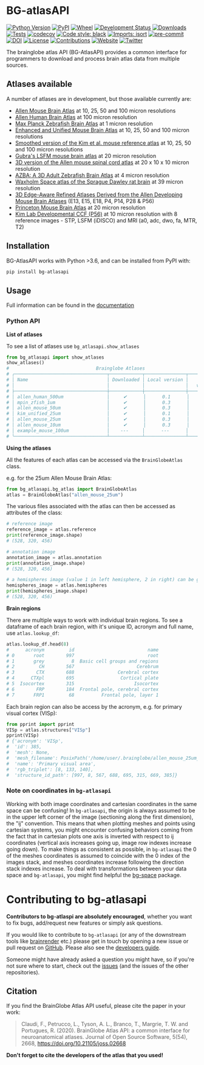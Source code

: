 # BG-atlasAPI

[![Python Version](https://img.shields.io/pypi/pyversions/bg-atlasapi.svg)](https://pypi.org/project/bg-atlasapi)
[![PyPI](https://img.shields.io/pypi/v/bg-atlasapi.svg)](https://pypi.org/project/bg-atlasapi/)
[![Wheel](https://img.shields.io/pypi/wheel/bg-atlasapi.svg)](https://pypi.org/project/bg-atlasapi)
[![Development Status](https://img.shields.io/pypi/status/brainatlas-api.svg)](https://github.com/SainsburyWellcomeCentre/brainatlas-api)
[![Downloads](https://pepy.tech/badge/bg-atlasapi)](https://pepy.tech/project/bg-atlasapi)
[![Tests](https://img.shields.io/github/workflow/status/brainglobe/bg-atlasapi/tests)](
    https://github.com/brainglobe/bg-atlasapi/actions)
[![codecov](https://codecov.io/gh/brainglobe/bg-atlasapi/branch/master/graph/badge.svg?token=WTFPFW0TE4)](https://codecov.io/gh/brainglobe/bg-atlasapi)
[![Code style: black](https://img.shields.io/badge/code%20style-black-000000.svg)](https://github.com/python/black)
[![Imports: isort](https://img.shields.io/badge/%20imports-isort-%231674b1?style=flat&labelColor=ef8336)](https://pycqa.github.io/isort/)
[![pre-commit](https://img.shields.io/badge/pre--commit-enabled-brightgreen?logo=pre-commit&logoColor=white)](https://github.com/pre-commit/pre-commit)
[![DOI](https://joss.theoj.org/papers/10.21105/joss.02668/status.svg)](https://doi.org/10.21105/joss.02668)
[![License](https://img.shields.io/badge/License-BSD%203--Clause-blue.svg)](https://opensource.org/licenses/BSD-3-Clause)
[![Contributions](https://img.shields.io/badge/Contributions-Welcome-brightgreen.svg)](https://docs.brainglobe.info/cellfinder/contributing)
[![Website](https://img.shields.io/website?up_message=online&url=https%3A%2F%2Fbrainglobe.info)](https://brainglobe.info/documentation/bg-atlasapi/index.html)
[![Twitter](https://img.shields.io/twitter/follow/brain_globe?style=social)](https://twitter.com/brain_globe)


The brainglobe atlas API (BG-AtlasAPI) provides a common interface for programmers to download and process brain atlas data from multiple sources.

## Atlases available

A number of atlases are in development, but those available currently are:
* [Allen Mouse Brain Atlas](https://www.brain-map.org) at 10, 25, 50 and 100 micron resolutions
* [Allen Human Brain Atlas](https://www.brain-map.org) at 100 micron resolution
* [Max Planck Zebrafish Brain Atlas](http://fishatlas.neuro.mpg.de) at 1 micron resolution
* [Enhanced and Unified Mouse Brain Atlas](https://kimlab.io/brain-map/atlas/) at 10, 25, 50 and 100 micron resolutions
* [Smoothed version of the Kim et al. mouse reference atlas](https://doi.org/10.1016/j.celrep.2014.12.014) at 10, 25, 50 and 100 micron resolutions
* [Gubra's LSFM mouse brain atlas](https://doi.org/10.1007/s12021-020-09490-8) at 20 micron resolution
* [3D version of the Allen mouse spinal cord atlas](https://doi.org/10.1101/2021.05.06.443008) at 20 x 10 x 10 micron resolution
* [AZBA: A 3D Adult Zebrafish Brain Atlas](https://doi.org/10.1101/2021.05.04.442625) at 4 micron resolution
* [Waxholm Space atlas of the Sprague Dawley rat brain](https://doi.org/10.1016/j.neuroimage.2014.04.001) at 39 micron resolution
* [3D Edge-Aware Refined Atlases Derived from the Allen Developing Mouse Brain Atlases](https://doi.org/10.7554/eLife.61408) (E13, E15, E18, P4, P14, P28 & P56)
* [Princeton Mouse Brain Atlas](https://brainmaps.princeton.edu/2020/09/princeton-mouse-brain-atlas-links) at 20 micron resolution
* [Kim Lab Developmental CCF (P56)](https://data.mendeley.com/datasets/2svx788ddf/1) at 10 micron resolution with 8 reference images - STP, LSFM (iDISCO) and MRI (a0, adc, dwo, fa, MTR, T2)

## Installation
BG-AtlasAPI works with Python >3.6, and can be installed from PyPI with:
```bash
pip install bg-atlasapi
```

## Usage
Full information can be found in the [documentation](https://brainglobe.info/documentation/bg-atlasapi/index.html)
### Python API
**List of atlases**

To see a list of atlases use `bg_atlasapi.show_atlases`
```python
from bg_atlasapi import show_atlases
show_atlases()
#                                Brainglobe Atlases
# ╭──────────────────────────────────┬────────────┬───────────────┬──────────────╮
# │ Name                             │ Downloaded │ Local version │    Latest    │
# │                                  │            │               │   version    │
# ├──────────────────────────────────┼────────────┼───────────────┼──────────────┤
# │ allen_human_500um                │     ✔      │      0.1      │     0.1      │
# │ mpin_zfish_1um                   │     ✔      │      0.3      │     0.3      │
# │ allen_mouse_50um                 │     ✔      │      0.3      │     0.3      │
# │ kim_unified_25um                 │     ✔      │      0.1      │     0.1      │
# │ allen_mouse_25um                 │     ✔      │      0.3      │     0.3      │
# │ allen_mouse_10um                 │     ✔      │      0.3      │     0.3      │
# │ example_mouse_100um              │    ---     │      ---      │     0.3      │
# ╰──────────────────────────────────┴────────────┴───────────────┴──────────────╯
```

**Using the atlases**

All the features of each atlas can be accessed via the `BrainGlobeAtlas` class.


e.g. for the 25um Allen Mouse Brain Atlas:

```python
from bg_atlasapi.bg_atlas import BrainGlobeAtlas
atlas = BrainGlobeAtlas("allen_mouse_25um")
```

The various files associated with the atlas can then be accessed as attributes of the class:
```python
# reference image
reference_image = atlas.reference
print(reference_image.shape)
# (528, 320, 456)

# annotation image
annotation_image = atlas.annotation
print(annotation_image.shape)
# (528, 320, 456)

# a hemispheres image (value 1 in left hemisphere, 2 in right) can be generated
hemispheres_image = atlas.hemispheres
print(hemispheres_image.shape)
# (528, 320, 456)
```

**Brain regions**

There are multiple ways to work with individual brain regions. To see a dataframe of each brain region, with it's unique ID, acronym and full name, use `atlas.lookup_df`:
```python
atlas.lookup_df.head(8)
#      acronym         id                           name
# 0       root        997                           root
# 1       grey          8  Basic cell groups and regions
# 2         CH        567                       Cerebrum
# 3        CTX        688                Cerebral cortex
# 4      CTXpl        695                 Cortical plate
# 5  Isocortex        315                      Isocortex
# 6        FRP        184  Frontal pole, cerebral cortex
# 7       FRP1         68          Frontal pole, layer 1
```

Each brain region can also be access by the acronym, e.g. for primary visual cortex (VISp):
```python
from pprint import pprint
VISp = atlas.structures["VISp"]
pprint(VISp)
# {'acronym': 'VISp',
#  'id': 385,
#  'mesh': None,
#  'mesh_filename': PosixPath('/home/user/.brainglobe/allen_mouse_25um_v0.3/meshes/385.obj'),
#  'name': 'Primary visual area',
#  'rgb_triplet': [8, 133, 140],
#  'structure_id_path': [997, 8, 567, 688, 695, 315, 669, 385]}
```

### Note on coordinates in `bg-atlasapi`
Working with both image coordinates and cartesian coordinates in the same space can be confusing! In `bg-atlasapi`, the origin is always assumed to be in the upper left corner of the image (sectioning along the first dimension), the "ij" convention. This means that when plotting meshes and points using cartesian systems, you might encounter confusing behaviors coming from the fact that in cartesian plots one axis is inverted with respect to  ij coordinates (vertical axis increases going up, image row indexes increase going down). To make things as consistent as possible, in `bg-atlasapi` the 0 of the meshes coordinates is assumed to coincide with the 0 index of the images stack, and meshes coordinates increase following the direction stack indexes increase.
To deal with transformations between your data space and `bg-atlasapi`, you might find helpful the [bg-space](https://github.com/brainglobe/bg-space) package.

# Contributing to bg-atlasapi
**Contributors to bg-atlaspi are absolutely encouraged**, whether you want to fix bugs, add/request new features or simply ask questions.

If you would like to contribute to `bg-atlasapi` (or any of the downstream tools like [brainrender](https://github.com/brainglobe/brainrender) etc.) please get in touch by opening a new issue or pull request on [GitHub](https://github.com/brainglobe/bg-atlasapi). Please also see the [developers guide](https://brainglobe.info/developers/index.html).

Someone might have already asked a question you might have, so if you're not sure where to start, check out the [issues](https://github.com/brainglobe/bg-atlasapi/issues) (and the issues of the other repositories).

## Citation
If you find the BrainGlobe Atlas API useful, please cite the paper in your work:

>Claudi, F., Petrucco, L., Tyson, A. L., Branco, T., Margrie, T. W. and Portugues, R. (2020). BrainGlobe Atlas API: a common interface for neuroanatomical atlases. Journal of Open Source Software, 5(54), 2668, https://doi.org/10.21105/joss.02668

**Don't forget to cite the developers of the atlas that you used!**
